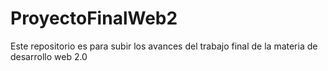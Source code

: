 # ProyectoFinalWeb2
Este repositorio es para subir los avances del trabajo final de la materia de desarrollo web 2.0
